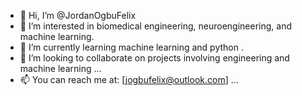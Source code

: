 - 👋 Hi, I’m @JordanOgbuFelix
- 👀 I’m interested in biomedical engineering, neuroengineering, and machine learning.
- 🌱 I’m currently learning machine learning and python .
- 💞️ I’m looking to collaborate on projects involving engineering and machine learning ...
- 📫 You can reach me at: [jogbufelix@outlook.com] ...

<!---
JordanOgbuFelix/JordanOgbuFelix is a ✨ special ✨ repository because its `README.md` (this file) appears on your GitHub profile.
You can click the Preview link to take a look at your changes.
--->
